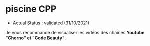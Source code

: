 # piscine CPP

- Actual Status : validated (31/10/2021)

Je vous recommande de visualiser les vidéos des chaines **Youtube "Cherno" et "Code Beauty"**.
